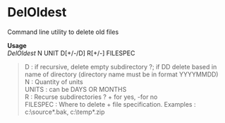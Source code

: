 # DelOldest

Command line utility to delete old files

**Usage**                                                                                                
*DelOldest* N UNIT D[+/-/D] R[+/-] FILESPEC    

>D : if recursive, delete empty subdirectory ?; if DD delete based in name of directory (directory name
must be in format YYYYMMDD)                                                                         
>N : Quantity of units                                                                                
>UNITS : can be DAYS OR MONTHS                                                                        
>R : Recurse subdirectories ? + for yes, -for no                                                       
>FILESPEC : Where to delete + file specification. Examples : c:\source\*.bak, c:\temp\*.zip            
